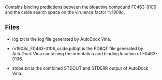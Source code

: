Contains binding predictions between the bioactive compound F0463-0106 and the cside search space on the virulence factor rv1908c.

## Files

- log.txt is the log file generated by AutoDock Vina.

- rv1908c_F0463-0106_cside.pdbqt is the PDBQT file generated by AutoDock Vina containing the orientation and binding location of F0463-0106.

- stdoe.txt is the combined STDOUT and STDERR output of AutoDock Vina.

